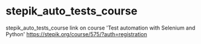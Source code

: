# stepik_auto_tests_course
stepik_auto_tests_course
link on course 'Test automation with Selenium and Python'
https://stepik.org/course/575/?auth=registration